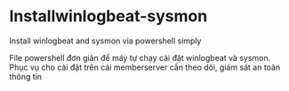 # Installwinlogbeat-sysmon
Install winlogbeat and sysmon via powershell simply

File powershell đơn giản để máy tự chạy cài đặt winlogbeat và sysmon. Phục vụ cho cài đặt trên cái memberserver cần theo dõi, giám sát an toàn thông tin 
